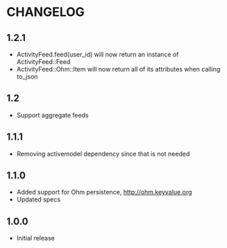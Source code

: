 # CHANGELOG

## 1.2.1

* ActivityFeed.feed(user_id) will now return an instance of ActivityFeed::Feed
* ActivityFeed::Ohm::Item will now return all of its attributes when calling to_json 

## 1.2

* Support aggregate feeds

## 1.1.1

* Removing activemodel dependency since that is not needed

## 1.1.0

* Added support for Ohm persistence, http://ohm.keyvalue.org
* Updated specs

## 1.0.0

* Initial release

